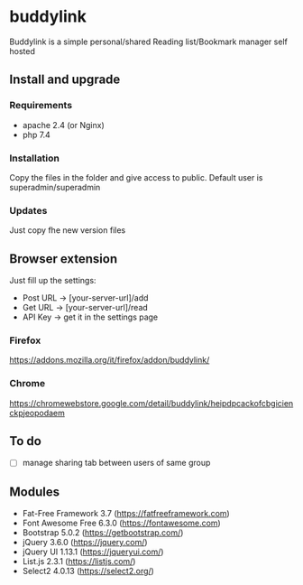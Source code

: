 # buddylink
Buddylink is a simple personal/shared Reading list/Bookmark manager self hosted

## Install and upgrade
### Requirements
- apache 2.4 (or Nginx)
- php 7.4

### Installation
Copy the files in the folder and give access to public. Default user is superadmin/superadmin

### Updates
Just copy fhe new version files

## Browser extension
Just fill up the settings:
- Post URL -> [your-server-url]/add
- Get URL -> [your-server-url]/read
- API Key -> get it in the settings page

### Firefox
https://addons.mozilla.org/it/firefox/addon/buddylink/

### Chrome
https://chromewebstore.google.com/detail/buddylink/heipdpcackofcbgicienckpjeopodaem

## To do
- [ ] manage sharing tab between users of same group

## Modules
- Fat-Free Framework 3.7 (https://fatfreeframework.com)
- Font Awesome Free 6.3.0 (https://fontawesome.com)
- Bootstrap 5.0.2 (https://getbootstrap.com/)
- jQuery 3.6.0 (https://jquery.com/)
- jQuery UI 1.13.1 (https://jqueryui.com/)
- List.js 2.3.1 (https://listjs.com/)
- Select2 4.0.13 (https://select2.org/)
